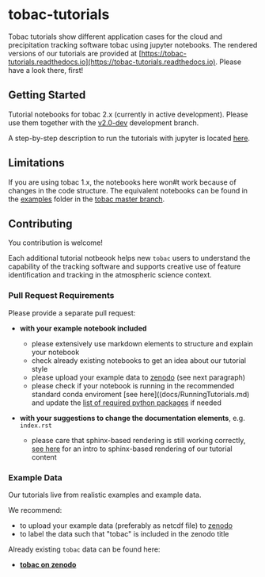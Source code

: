# tobac-tutorials

Tobac tutorials show different application cases for the cloud and precipitation tracking software tobac using jupyter notebooks. The rendered versions of our tutorials are provided at [https://tobac-tutorials.readthedocs.io](https://tobac-tutorials.readthedocs.io). Please have a look there, first!


## Getting Started

Tutorial notebooks for tobac 2.x (currently in active development). Please use them together with the [v2.0-dev](https://github.com/climate-processes/tobac/tree/v2.0-dev/) development branch. 

A step-by-step description to run the tutorials with jupyter is located [here](docs/RunningTutorials.md).


## Limitations

If you are using tobac 1.x, the notebooks here won#t work because of changes in the code structure. The equivalent notebooks can be found in the [examples](https://github.com/climate-processes/tobac/tree/master/examples) folder in the [tobac master branch](https://github.com/climate-processes/tobac/tree/master/examples).


## Contributing
You contribution is welcome! 

Each additional tutorial notbeook helps new `tobac` users to understand the capability of the tracking software and supports creative use of feature identification and tracking in the atmospheric science context.


### Pull Request Requirements

Please provide a separate pull request:

* **with your example notebook included**
  * please extensively use markdown elements to structure and explain your notebook
  * check already existing notebooks to get an idea about our tutorial style
  * please upload your example data to [zenodo]( https://zenodo.org/ ) (see next paragraph)
  * please check if your notebook is running in the recommended standard conda enviroment [see here]((docs/RunningTutorials.md) and update the [list of required python packages](./requirements.txt) if needed

* **with your suggestions to change the documentation elements**, e.g. `index.rst`
  * please care that sphinx-based rendering is still working correctly, [see here](docs/Testing-Sphinx-based-Rendering.md) for an intro to sphinx-based rendering of our tutorial content



### Example Data

Our tutorials live from realistic examples and example data.

We recommend: 
* to upload your example data (preferably as netcdf file) to [zenodo]( https://zenodo.org/ )
* to label the data such that "tobac" is included in the zenodo title

Already existing `tobac` data can be found here:
* [**tobac on zenodo**]( https://zenodo.org/search?page=1&size=20&q=tobac )

